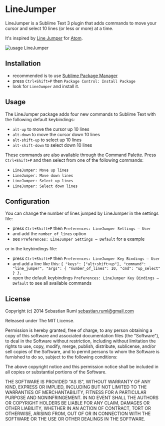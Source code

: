 # LineJumper

LineJumper is a Sublime Text 3 plugin that adds commands to move your cursor and select
10 lines (or less or more) at a time.

It's inspired by [Line Jumper](https://atom.io/packages/line-jumper) for [Atom](https://atom.io).

![usage LineJumper](http://sebastianruml.com/downloads/projects/line_jumper/line_jumper.gif)

## Installation

 * recommended is to use [Sublime Package
   Manager](http://wbond.net/sublime_packages/package_control#Features)
 * press `Ctrl+Shift+P` then `Package Control: Install Package`
 * look for `LineJumper` and install it.

## Usage

The LineJumper package adds four new commands to Sublime Text with the following default keybindings:

 * `alt-up` to move the cursor up 10 lines
 * `alt-down` to move the cursor down 10 lines
 * `alt-shift-up` to select up 10 lines
 * `alt-shift-down` to select down 10 lines

These commands are also available through the Command Palette. Press `Ctrl+Shift+P`
and then select from one of the following commands:

 * `LineJumper: Move up lines`
 * `LineJumper: Move down lines`
 * `LineJumper: Select up lines`
 * `LineJumper: Select down lines`

## Configuration

You can change the number of lines jumped by LineJumper in the settings file:

 * press `Ctrl+Shift+P` then `Preferences: LineJumper Settings – User`
 * and add the `number_of_lines` option
 * see `Preferences: LineJumper Settings – Default` for a example

or in the keybindings file:

 * press `Ctrl+Shift+P` then `Preferences: LineJumper Key Bindings – User`
 * and add a line like this:
   `{ "keys": ["alt+shift+up"], "command": "line_jumper", "args": { "number_of_lines": 10, "cmd": "up_select" } },`
 * open the default keybindings `Preferences: LineJumper Key Bindings – Default` to see all available commands


## License

Copyright (c) 2014 Sebastian Ruml <sebastian.ruml@gmail.com>

Released under The MIT License.

Permission is hereby granted, free of charge, to any person
obtaining a copy of this software and associated documentation
files (the "Software"), to deal in the Software without
restriction, including without limitation the rights to use,
copy, modify, merge, publish, distribute, sublicense, and/or sell
copies of the Software, and to permit persons to whom the
Software is furnished to do so, subject to the following
conditions:

The above copyright notice and this permission notice shall be
included in all copies or substantial portions of the Software.

THE SOFTWARE IS PROVIDED "AS IS", WITHOUT WARRANTY OF ANY KIND,
EXPRESS OR IMPLIED, INCLUDING BUT NOT LIMITED TO THE WARRANTIES
OF MERCHANTABILITY, FITNESS FOR A PARTICULAR PURPOSE AND
NONINFRINGEMENT. IN NO EVENT SHALL THE AUTHORS OR COPYRIGHT
HOLDERS BE LIABLE FOR ANY CLAIM, DAMAGES OR OTHER LIABILITY,
WHETHER IN AN ACTION OF CONTRACT, TORT OR OTHERWISE, ARISING
FROM, OUT OF OR IN CONNECTION WITH THE SOFTWARE OR THE USE OR
OTHER DEALINGS IN THE SOFTWARE.
